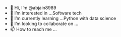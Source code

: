 - 👋 Hi, I’m @abjain8989
- 👀 I’m interested in ...Software tech
- 🌱 I’m currently learning ...Python with data science
- 💞️ I’m looking to collaborate on ...
- 📫 How to reach me ...

<!---
abjain8989/abjain8989 is a ✨ special ✨ repository because its `README.md` (this file) appears on your GitHub profile.
You can click the Preview link to take a look at your changes.
--->
